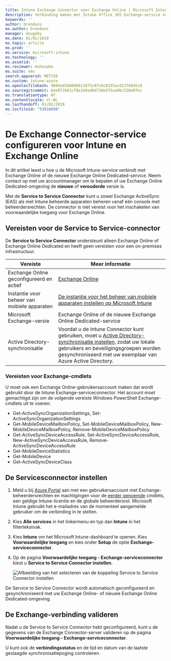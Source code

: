 ```yaml
---
title: Intune Exchange Connector voor Exchange Online | Microsoft Intune
description: Verbinding maken met Intune Office 365 Exchange-service voor ondersteuning van Exchange ActiveSync MDM (beheer van mobiele apparaten).
keywords: ''
author: brenduns
ms.author: brenduns
manager: dougeby
ms.date: 01/02/2019
ms.topic: article
ms.prod: ''
ms.service: microsoft-intune
ms.technology: ''
ms.assetid: ''
ms.reviewer: muhosabe
ms.suite: ems
search.appverid: MET150
ms.custom: intune-azure
ms.openlocfilehash: 9845ed1b809b611975c07c6c8335acd237d845c0
ms.sourcegitcommit: bee072b61cf8a1b8ad8d736b5f5aa9bc526e07ec
ms.translationtype: HT
ms.contentlocale: nl-NL
ms.lasthandoff: 01/02/2019
ms.locfileid: "53816698"
---
```

# <a name="configure-the-exchange-service-connector-for-intune-and-exchange-online"></a>De Exchange Connector-service configureren voor Intune en Exchange Online
In dit artikel leest u hoe u de Microsoft Intune-service verbindt met Exchange Online of de nieuwe Exchange Online Dedicated-service. Neem contact op met uw accountmanager om te bepalen of uw Exchange Online Dedicated-omgeving de **nieuwe** of **verouderde** versie is.

Met de **Service to Service Connector** kunt u zowel Exchange ActiveSync (EAS) als met Intune beheerde apparaten beheren vanaf één console met beheerdersrechten.  De connector is niet vereist voor het inschakelen van voorwaardelijke toegang voor Exchange Online.

## <a name="service-to-service-connector-requirements"></a>Vereisten voor de Service to Service-connector
De **Service to Service Connector** ondersteunt alleen Exchange Online of Exchange Online Dedicated en heeft geen vereisten voor een on-premises infrastructuur. 


|              Vereiste               |                                                                                                            Meer informatie                                                                                                            |
|----------------------------------------|----------------------------------------------------------------------------------------------------------------------------------------------------------------------------------------------------------------------------------------|
| Exchange Online geconfigureerd en actief |                                                                                 [Exchange Online](https://technet.microsoft.com/library/jj200580.aspx)                                                                                 |
|   Instantie voor beheer van mobiele apparaten   |                                                       [De instantie voor het beheer van mobiele apparaten instellen op Microsoft Intune](mdm-authority-set.md)                                                       |
|       Microsoft Exchange-versie       |                                                                                      Exchange Online of de nieuwe Exchange Online Dedicated-service                                                                                      |
|    Active Directory-synchronisatie    | Voordat u de Intune Connector kunt gebruiken, moet u [Active Directory-synchronisatie instellen](/intune/users-add), zodat uw lokale gebruikers en beveiligingsgroepen worden gesynchroniseerd met uw exemplaar van Azure Active Directory. |

### <a name="exchange-cmdlet-requirements"></a>Vereisten voor Exchange-cmdlets

U moet ook een Exchange Online-gebruikersaccount maken dat wordt gebruikt door de Intune Exchange-serviceconnector. Het account moet gemachtigd zijn om de volgende vereiste Windows PowerShell Exchange-cmdlets uit te voeren:

 - Get-ActiveSyncOrganizationSettings, Set-ActiveSyncOrganizationSettings
 - Get-MobileDeviceMailboxPolicy, Set-MobileDeviceMailboxPolicy, New-MobileDeviceMailboxPolicy, Remove-MobileDeviceMailboxPolicy
 - Get-ActiveSyncDeviceAccessRule, Set-ActiveSyncDeviceAccessRule, New-ActiveSyncDeviceAccessRule, Remove-ActiveSyncDeviceAccessRule
 - Get-MobileDeviceStatistics
 - Get-MobileDevice
 - Get-ActiveSyncDeviceClass

## <a name="set-up-the-service-to-service-connector"></a>De Servicesconnector instellen

1. Meld u bij [Azure Portal](https://portal.azure.com) aan met een gebruikersaccount met Exchange-beheerdersrechten en machtigingen voor de [eerder genoemde](#exchange-cmdlet-requirements) cmdlets, een geldige Intune-licentie en de globale beheerdersrol. Microsoft Intune gebruikt het e-mailadres van de momenteel aangemelde gebruiker om de verbinding in te stellen.

2. Kies **Alle services** in het linkermenu en typ dan **Intune** in het filtertekstvak.

3. Kies **Intune** om het Microsoft Intune-dashboard te openen. Kies **Voorwaardelijke toegang** en kies onder **Setup** de optie **Exchange-serviceconnector**.

4.  Op de pagina **Voorwaardelijke toegang - Exchange-serviceconnector** kiest u **Service to Service Connector instellen**. 
   
     ![Afbeelding van het selecteren van de koppeling Service to Service Connector instellen](media/exchange_service_connector.png)

De Service to Service Connector wordt automatisch geconfigureerd en gesynchroniseerd met uw Exchange Online- of nieuwe Exchange Online Dedicated-omgeving.

## <a name="validate-your-exchange-connection"></a>De Exchange-verbinding valideren

Nadat u de Service to Service Connector hebt geconfigureerd, kunt u de gegevens van de Exchange Connector-server valideren op de pagina **Voorwaardelijke toegang - Exchange-serviceconnector**.

U kunt ook de **verbindingsstatus** en de tijd en datum van de laatste geslaagde synchronisatiepoging controleren.

 